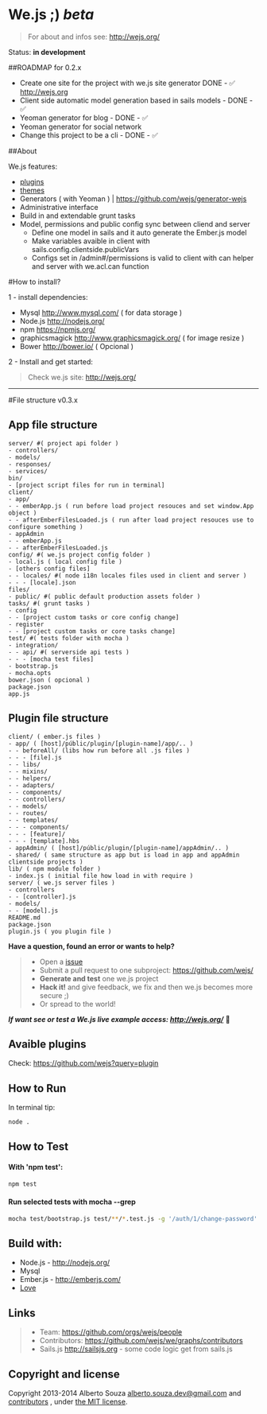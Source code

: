 # We.js ;) *beta*

> For about and infos see: http://wejs.org/

Status:  **in development**

##ROADMAP for 0.2.x

- Create one site for the project with we.js site generator DONE - :white_check_mark: http://wejs.org
- Client side automatic model generation based in sails models - DONE - :white_check_mark:
- Yeoman generator for blog - DONE - :white_check_mark:
- Yeoman generator for social network
- Change this project to be a cli - DONE - :white_check_mark:

##About

We.js features:

 - [plugins](https://github.com/wejs?query=plugin)
 - [themes](https://github.com/wejs?query=theme)
 - Generators ( with Yeoman ) | https://github.com/wejs/generator-wejs
 - Administrative interface
 - Build in and extendable grunt tasks
 - Model, permissions and public config sync between cliend and server
   - Define one model in sails and it auto generate the Ember.js model
   - Make variables avaible in client with sails.config.clientside.publicVars
   - Configs set in /admin#/permissions is valid to client with can helper and server with we.acl.can function

#How to install?

1 - install dependencies:

* Mysql http://www.mysql.com/ ( for data storage )
* Node.js http://nodejs.org/
* npm https://npmjs.org/
* graphicsmagick http://www.graphicsmagick.org/ ( for image resize )
* Bower http://bower.io/ ( Opcional )

2 - Install and get started:

> Check we.js site: http://wejs.org/


---------------

#File structure  v0.3.x

## App file structure
```
server/ #( project api folder )
- controllers/
- models/
- responses/
- services/
bin/
- [project script files for run in terminal]
client/
- app/
- - emberApp.js ( run before load project resouces and set window.App object )
- - afterEmberFilesLoaded.js ( run after load project resouces use to configure something )
- appAdmin
- - emberApp.js
- - afterEmberFilesLoaded.js
config/ #( we.js project config folder )
- local.js ( local config file )
- [others config files]
- - locales/ #( node i18n locales files used in client and server )
- - - [locale].json
files/
- public/ #( public default production assets folder )
tasks/ #( grunt tasks )
- config
- - [project custom tasks or core config change]
- register
- - [project custom tasks or core tasks change]
test/ #( tests folder with mocha )
- integration/
- - api/ #( serverside api tests )
- - - [mocha test files]
- bootstrap.js
- mocha.opts
bower.json ( opcional )
package.json
app.js
```

## Plugin file structure
```
client/ ( ember.js files )
- app/ ( [host]/públic/plugin/[plugin-name]/app/.. )
- - beforeAll/ (libs how run before all .js files )
- - - [file].js
- - libs/
- - mixins/
- - helpers/
- - adapters/
- - components/
- - controllers/
- - models/
- - routes/
- - templates/
- - - components/
- - - [feature]/
- - - [template].hbs
- appAdmin/ ( [host]/públic/plugin/[plugin-name]/appAdmin/.. )
- shared/ ( same structure as app but is load in app and appAdmin clientside projects )
lib/ ( npm module folder )
- index.js ( initial file how load in with require )
server/ ( we.js server files )
- controllers
- - [controller].js
- models/
- - [model].js
README.md
package.json
plugin.js ( you plugin file )
```

**Have a question, found an error or wants to help?**

> * Open a [issue](https://github.com/wejs/we/issues)
> * Submit a pull request to one subproject: https://github.com/wejs/
> * **Generate and test** one we.js project
> * **Hack it!** and give feedback, we fix and then we.js becomes more secure ;)
> * Or spread to the world!

***If want see or test a We.js live example access: http://wejs.org/*** :eyes:


## Avaible plugins

Check: https://github.com/wejs?query=plugin

## How to Run

In terminal tip:

```sh
node .
```

## How to Test

#### With 'npm test':

```sh
npm test
```

#### Run selected tests with mocha --grep

```sh
mocha test/bootstrap.js test/**/*.test.js -g '/auth/1/change-password'
```

## Build with:
* Node.js - http://nodejs.org/
* Mysql
* Ember.js - http://emberjs.com/
* [Love](http://www.lovecalculator.com/)

## Links

> * Team: https://github.com/orgs/wejs/people
> * Contributors: https://github.com/wejs/we/graphs/contributors
> * Sails.js  http://sailsjs.org - some code logic get from sails.js

## Copyright and license

Copyright 2013-2014 Alberto Souza <alberto.souza.dev@gmail.com> and [contributors](https://github.com/wejs/we/graphs/contributors) , under [the MIT license](LICENSE).
